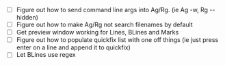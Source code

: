 - [ ] Figure out how to send command line args into Ag/Rg. (ie Ag -w, Rg --hidden)
- [ ] Figure out how to make Ag/Rg not search filenames by default
- [ ] Get preview window working for Lines, BLines and Marks
- [ ] Figure out how to populate quickfix list with one off things (ie just
      press enter on a line and append it to quickfix)
- [ ] Let BLines use regex
